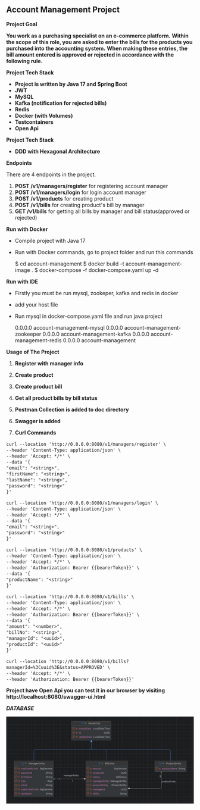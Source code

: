 ## Account Management Project

**Project Goal**

**You work as a purchasing specialist on an e-commerce platform.**
**Within the scope of this role, you are asked to enter the bills for the products you purchased into the accounting system.**
**When making these entries, the bill amount entered is approved or rejected in accordance with the following rule.**

**Project Tech Stack**
<b>
- Project is written by Java 17 and Spring Boot
- JWT
- MySQL
- Kafka (notification for rejected bills)
- Redis
- Docker (with Volumes)
- Testcontainers
- Open Api
</b>

**Project Tech Stack**
<b>
- DDD with Hexagonal Architecture
</b>

**Endpoints**

There are 4 endpoints in the project.

1. **POST /v1/managers/register** for registering account manager
2. **POST /v1/managers/login** for login account manager
3. **POST /v1/products** for creating product
4. **POST /v1/bills** for creating product's bill by manager
5. **GET /v1/bills** for getting all bills by manager and bill status(approved or rejected) 

**Run with Docker**
- Compile project with Java 17
- Run with Docker commands, go to project folder and run this commands

    $ cd account-management
    $ docker build -t account-management-image . 
    $ docker-compose -f docker-compose.yaml up -d

**Run with IDE**
- Firstly you must be run mysql, zookeper, kafka and redis in docker
- add your host file
- Run mysql in docker-compose.yaml file and run java project


    0.0.0.0 account-management-mysql
    0.0.0.0 account-management-zookeeper
    0.0.0.0 account-management-kafka
    0.0.0.0 account-management-redis
    0.0.0.0 account-management

**Usage of The Project**
1. **Register with manager info**
2. **Create product**
3. **Create product bill**
4. **Get all product bills by bill status**

1. **Postman Collection is added to doc directory**
2. **Swagger is added**
3. **Curl Commands**

  ```
  curl --location 'http://0.0.0.0:8080/v1/managers/register' \
--header 'Content-Type: application/json' \
--header 'Accept: */*' \
--data '{
  "email": "<string>",
  "firstName": "<string>",
  "lastName": "<string>",
  "password": "<string>"
}'
  ```

  ```
  curl --location 'http://0.0.0.0:8080/v1/managers/login' \
--header 'Content-Type: application/json' \
--header 'Accept: */*' \
--data '{
  "email": "<string>",
  "password": "<string>"
}'
  ```

  ```
  curl --location 'http://0.0.0.0:8080/v1/products' \
--header 'Content-Type: application/json' \
--header 'Accept: */*' \
--header 'Authorization: Bearer {{bearerToken}}' \
--data '{
  "productName": "<string>"
}'
  ```

  ```
  curl --location 'http://0.0.0.0:8080/v1/bills' \
--header 'Content-Type: application/json' \
--header 'Accept: */*' \
--header 'Authorization: Bearer {{bearerToken}}' \
--data '{
  "amount": "<number>",
  "billNo": "<string>",
  "managerId": "<uuid>",
  "productId": "<uuid>"
}'
  ```

  ```
  curl --location 'http://0.0.0.0:8080/v1/bills?managerId=%3Cuuid%3E&status=APPROVED' \
--header 'Accept: */*' \
--header 'Authorization: Bearer {{bearerToken}}'
  ```

**Project have Open Api you can test it in our browser by visiting http://localhost:8080/swagger-ui.html**

***DATABASE***

![ACCOUNT_MANAGEMENT](./doc/account-management-db-diagram.png)


